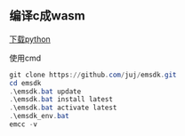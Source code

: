 ## 编译c成wasm

[下载python](https://www.python.org/)

使用cmd
```powershell
git clone https://github.com/juj/emsdk.git
cd emsdk
.\emsdk.bat update
.\emsdk.bat install latest
.\emsdk.bat activate latest
.\emsdk_env.bat
emcc -v
```